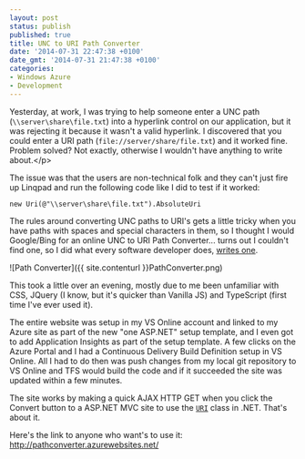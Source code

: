 ```yaml
---
layout: post
status: publish
published: true
title: UNC to URI Path Converter
date: '2014-07-31 22:47:38 +0100'
date_gmt: '2014-07-31 21:47:38 +0100'
categories:
- Windows Azure
- Development
---
```

Yesterday, at work, I was trying to help someone enter a UNC path (`\\server\share\file.txt`) into a hyperlink control on our application, but it was rejecting it because it wasn't a valid hyperlink. I discovered that you could enter a URI path (`file://server/share/file.txt`) and it worked fine. Problem solved? Not exactly, otherwise I wouldn't have anything to write about.<&#47;p>

The issue was that the users are non-technical folk and they can't just fire up Linqpad and run the following code like I did to test if it worked:

    new Uri(@"\\server\share\file.txt").AbsoluteUri

The rules around converting UNC paths to URI's gets a little tricky when you have paths with spaces and special characters in them, so I thought I would Google/Bing for an online UNC to URI Path Converter... turns out I couldn't find one, so I did what every software developer does, [writes one](http://pathconverter.azurewebsites.net/).

![Path Converter]({{ site.contenturl }}PathConverter.png)

This took a little over an evening, mostly due to me been unfamiliar with CSS, JQuery (I know, but it's quicker than Vanilla JS) and TypeScript (first time I've ever used it).

The entire website was setup in my VS Online account and linked to my Azure site as part of the new "one ASP.NET" setup template, and I even got to add Application Insights as part of the setup template. A few clicks on the Azure Portal and I had a Continuous Delivery Build Definition setup in VS Online. All I had to do then was push changes from my local git repository to VS Online and TFS would build the code and if it succeeded the site was updated within a few minutes.

The site works by making a quick AJAX HTTP GET when you click the Convert button to a ASP.NET MVC site to use the [`URI`](http://msdn.microsoft.com/en-us/library/system.uri(v=vs.110).aspx) class in .NET. That's about it.
    
Here's the link to anyone who want's to use it: http://pathconverter.azurewebsites.net/
